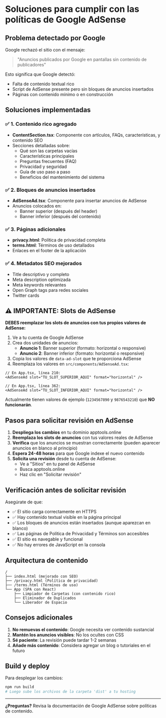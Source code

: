 # Soluciones para cumplir con las políticas de Google AdSense

## Problema detectado por Google

Google rechazó el sitio con el mensaje:
> "Anuncios publicados por Google en pantallas sin contenido de publicadores"

Esto significa que Google detectó:
- Falta de contenido textual rico
- Script de AdSense presente pero sin bloques de anuncios insertados
- Páginas con contenido mínimo o en construcción

## Soluciones implementadas

### ✅ 1. Contenido rico agregado
- **ContentSection.tsx**: Componente con artículos, FAQs, características, y contenido SEO
- Secciones detalladas sobre:
  - Qué son las carpetas vacías
  - Características principales
  - Preguntas frecuentes (FAQ)
  - Privacidad y seguridad
  - Guía de uso paso a paso
  - Beneficios del mantenimiento del sistema

### ✅ 2. Bloques de anuncios insertados
- **AdSenseAd.tsx**: Componente para insertar anuncios de AdSense
- Anuncios colocados en:
  - Banner superior (después del header)
  - Banner inferior (después del contenido)

### ✅ 3. Páginas adicionales
- **privacy.html**: Política de privacidad completa
- **terms.html**: Términos de uso detallados
- Enlaces en el footer de la aplicación

### ✅ 4. Metadatos SEO mejorados
- Title descriptivo y completo
- Meta description optimizada
- Meta keywords relevantes
- Open Graph tags para redes sociales
- Twitter cards

## ⚠️ IMPORTANTE: Slots de AdSense

**DEBES reemplazar los slots de anuncios con tus propios valores de AdSense:**

1. Ve a tu cuenta de Google AdSense
2. Crea dos unidades de anuncios:
   - **Anuncio 1**: Banner superior (formato: horizontal o responsive)
   - **Anuncio 2**: Banner inferior (formato: horizontal o responsive)
3. Copia los valores de `data-ad-slot` que te proporciona AdSense
4. Reemplaza los valores en `src/components/AdSenseAd.tsx`:

```tsx
// En App.tsx, línea 210:
<AdSenseAd slot="TU_SLOT_SUPERIOR_AQUI" format="horizontal" />

// En App.tsx, línea 362:
<AdSenseAd slot="TU_SLOT_INFERIOR_AQUI" format="horizontal" />
```

Actualmente tienen valores de ejemplo (`1234567890` y `9876543210`) que **NO funcionarán**.

## Pasos para solicitar revisión en AdSense

1. **Despliega los cambios** en tu dominio apptools.online
2. **Reemplaza los slots de anuncios** con tus valores reales de AdSense
3. **Verifica** que los anuncios se muestran correctamente (pueden aparecer anuncios en blanco al principio)
4. **Espera 24-48 horas** para que Google indexe el nuevo contenido
5. **Solicita una revisión** desde tu cuenta de AdSense:
   - Ve a "Sitios" en tu panel de AdSense
   - Busca apptools.online
   - Haz clic en "Solicitar revisión"

## Verificación antes de solicitar revisión

Asegúrate de que:

- ✅ El sitio carga correctamente en HTTPS
- ✅ Hay contenido textual visible en la página principal
- ✅ Los bloques de anuncios están insertados (aunque aparezcan en blanco)
- ✅ Las páginas de Política de Privacidad y Términos son accesibles
- ✅ El sitio es navegable y funcional
- ✅ No hay errores de JavaScript en la consola

## Arquitectura de contenido

```
/
├── index.html (mejorado con SEO)
├── /privacy.html (Política de privacidad)
├── /terms.html (Términos de uso)
└── App (SPA con React)
    ├── Limpiador de Carpetas (con contenido rico)
    ├── Eliminador de Duplicados
    └── Liberador de Espacio
```

## Consejos adicionales

1. **No remuevas el contenido**: Google necesita ver contenido sustancial
2. **Mantén los anuncios visibles**: No los ocultes con CSS
3. **Sé paciente**: La revisión puede tardar 1-2 semanas
4. **Añade más contenido**: Considera agregar un blog o tutoriales en el futuro

## Build y deploy

Para desplegar los cambios:

```bash
npm run build
# Luego sube los archivos de la carpeta 'dist' a tu hosting
```

---

**¿Preguntas?** Revisa la documentación de Google AdSense sobre políticas de contenido.
